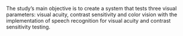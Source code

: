 The study’s main objective is to create a system that tests three visual parameters: visual acuity, contrast sensitivity and color vision with the implementation of speech recognition for visual acuity and contrast sensitivity testing.
